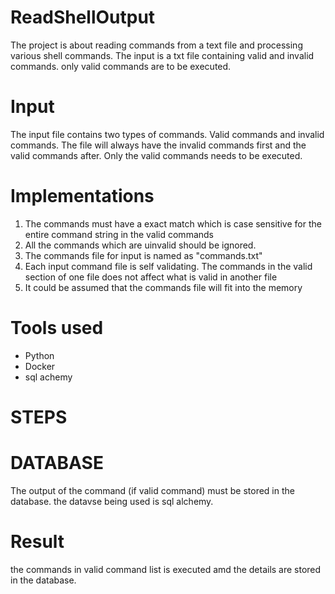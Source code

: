 # ReadShellOutput
 The project is about reading commands from a text file and processing various shell commands.
The input is a txt file containing valid and invalid commands. only valid commands are to be executed.

# Input
The input file contains two types of commands. Valid commands and invalid commands. The file will always have the invalid commands first and the valid commands after. Only the valid commands needs to be executed.

# Implementations

1. The commands must have a exact match which is case sensitive for the entire command string in the valid commands
2. All the commands which are uinvalid should be ignored.
3. The commands file for input is named as "commands.txt"
4. Each input command file is self validating. The commands in the valid section of one file does not affect what is valid in another file
5. It could be assumed that the commands file will fit into the memory

# Tools used
- Python
- Docker
- sql achemy

# STEPS

# DATABASE
The output of the command (if valid command) must be stored in the database. the datavse being used is sql alchemy.

# Result
the commands in valid command list is executed amd the details are stored in the database.
